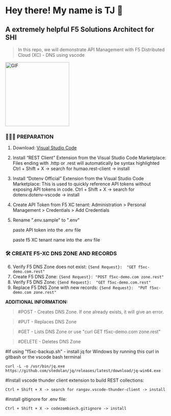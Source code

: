 <h1> Hey there! My name is TJ 👋 </h1>
<h2> A extremely helpful F5 Solutions Architect for SHI </h2>

> In this repo, we will demonstrate API Management with F5 Distributed Cloud (XC) - DNS using vscode
<img align="top" alt="GIF" src="https://github.com/tjvreugdenhil/f5xc-dns-zone-vscode/assets/20447165/1f759a05-39e5-4829-a74c-210f36154c03" width="200"/>

<h3> 👨🏻‍💻 PREPARATION </h3>

1) Download: [Visual Studio Code](https://code.visualstudio.com/)

2) Install “REST Client” Extension from the Visual Studio Code Marketplace: Files ending with .http or .rest will automatically be syntax highlighted
Ctrl + Shift + X -> search for humao.rest-client -> install

3) Install “Dotenv Official” Extension from the Visual Studio Code Marketplace: This is used to quickly reference API tokens without exposing API tokens in code. 
Ctrl + Shift + X -> search for dotenv.dotenv-vscode ->  install 

4) Create API Token from F5 XC tenant:  Administration > Personal Management > Credentials > Add Credentials

5) Rename ".env.sample" to ".env"
    
   paste API token into the .env file

   paste f5 XC tenant name into the .env file 

<h3>🛠 CREATE F5-XC DNS ZONE AND RECORDS</h3>

6) Verify F5 DNS Zone does not exist:
`{Send Request}:  "GET f5xc-demo.com.rest"
`
8) Create F5 DNS Zone:
`{Send Request}: "POST f5xc-demo.com zone.rest"
`
10) Verify F5 DNS Zone:
`{Send Request}:  "GET f5xc-demo.com.rest"
`
12) Replace F5 DNS Zone with new records:
`{Send Request}:  "PUT f5xc-demo.com zone.rest"
`

**ADDITIONAL INFORMATION:**

> #POST - Creates DNS Zone. If one already exists, it will give an error.

> #PUT - Replaces DNS Zone 

> #GET - Lists DNS Zone or use "curl GET f5xc-demo.com zone.rest"

> #DELETE - Deletes DNS Zone


#If using "f5xc-backup.sh" - install jq for Windows by running this curl in gitbash or the vscode bash terminal

`curl -L -o /usr/bin/jq.exe https://github.com/stedolan/jq/releases/latest/download/jq-win64.exe
`

#Install vscode thunder client extension to build REST collections: 

`Ctrl + Shift + X -> search for rangav.vscode-thunder-client -> install 
`

#install gitignore for .env file:

`Ctrl + Shift + X -> codezombiech.gitignore -> install 
`
